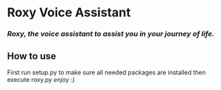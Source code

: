 # Roxy Voice Assistant
### *Roxy, the voice assistant to assist you in your journey of life.*

## How to use
First run setup.py to make sure all needed packages are installed then execute roxy.py
*enjoy :)*

